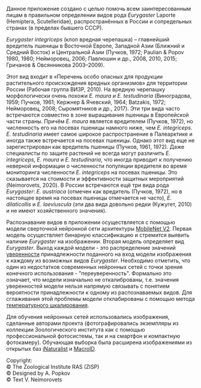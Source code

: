 
Данное приложение создано с целью помочь всем заинтересованным лицам в правильном определении
видов рода _Eurygaster_ Laporte (Hemiptera, Scutelleridae), распространённых в России и сопредельных
странах (в пределах бывшего СССР).

_Eurygaster integriceps_ (клоп вредная черепашка) – главнейший вредитель пшеницы в Восточной Европе,
Западной Азии (Ближний и Средний Восток) и
Центральной Азии (Пучков, 1972; Paulian & Popov 1980, 1980; Нейморовец, 2006; Павлюшин и др., 2008, 2010, 2015;
Гричанов & Овсянникова 2003–2009).

Этот вид входит в «Перечень особо опасных для продукции растительного происхождения вредных организмов»
для территории России (Рабочая группа ВИЗР, 2010).
На вредную черепашку морфологически очень похожи _E. maura и E. testudinaria_ (Виноградова, 1959; Пучков, 1961; Кержнер & Ячевский, 1964;
Batzakis, 1972; Нейморовец, 2008; Сыромятников и др., 2017).
Эти три вида часто встречаются совместно в зоне выращивания пшеницы в Европейской части страны.
Причём _E. maura_ является вредителем (Пучков, 1972), но численность его на посевах пшеницы намного ниже,
чем _E. integriceps. E. testudinaria_ имеет самое широкое распространение в Палеарктике
и иногда также встречается на посевах пшеницы. Однако этот вид еще не зарегистрирован как вредитель пшеницы (Пучков, 1961, 1972).
Даже специалисты по защите растений не всегда могут различить _E. integriceps, E. maura_ и _E. testudinaria_,
что иногда приводит к получению неверной информации о численности популяции вредителя во время мониторинга численности
_E. integriceps_ на посевах пшеницы. Это сказывается на стоимости и эффективности защитных мероприятий (Neimorovets, 2020).
В России встречаются ещё три вида рода _Eurygaster_:
_E. austriaca_ (отмечен как вредитель (Пучков, 1972), но в настоящее время на посевах пшеницы отмечается не часто),
_E. dilaticollis_ и _E. laeviuscula_ (эти два вида довольно редки (Кужугет, 2010) и не имеют хозяйственного значения).


Распознавание видов в приложении осуществляется с помощью модели сверточной нейронной сети архитектуры
[MobileNet V2](https://pytorch.org/hub/pytorch_vision_mobilenet_v2/).
Первая модель осуществляет бинарную классификацию и стремится выявить наличие _Eurygaster_ на изображении.
Вторая модель определяет вид _Eurygaster_. Выход каждой модели -
это распределение значений [уверенности](https://en.wikipedia.org/wiki/Softmax_function) принадлежности
поданного на вход модели изображения к каждому из возможных видов _Eurygaster_.
Необходимо отметить, что один из недостатков современных нейронных сетей с точки зрения конечного использования -
"переуверенность". Формально это означает, что модели изначально
не откалиброваны, т.е. значения уверенностей модели нельзя напрямую связывать с понятием вероятности принадлежности
к одному из распознаваемых видов. Для сглаживания этой проблемы модели отклабированы с помощью метода
[температурного шкалирования](https://arxiv.org/abs/1706.04599).


Для обучения нейронных сетей использовались изображения, сделанные авторами проекта
(фотографировались экземпляры из коллекции Зоологического института как с помощью профессиональной фотосистемы,
так и на смартфон и компактную фотокамеру).
Обучающая выборка была расширена изображениями из открытых баз
[iNaturalist](www.inaturalist.org) и  [MacroID](www.macroid.ru).


<left>
Copyright:<br/>
© The Zoological Institute RAS (ZISP)<br/>
© Designed by A. Popkov<br/>
© Text V. Neimorovets</left>
